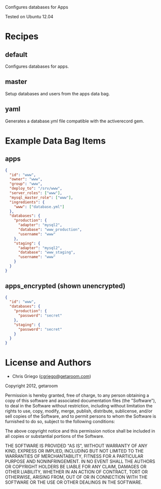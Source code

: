 Configures databases for Apps

Tested on Ubuntu 12.04

# Recipes

## default

Configures databases for apps.

## master

Setup databases and users from the apps data bag.

## yaml

Generates a database.yml file compatible with the activerecord gem.

# Example Data Bag Items

## apps

```json
{
  "id": "www",
  "owner": "www",
  "group": "www",
  "deploy_to": "/srv/www",
  "server_roles": ["www"],
  "mysql_master_role": ["www"],
  "ingredients": {
    "www": ["database.yml"]
  },
  "databases": {
    "production": {
      "adapter": "mysql2",
      "database": "www_production",
      "username": "www"
    },
    "staging": {
      "adapter": "mysql2",
      "database": "www_staging",
      "username": "www"
    }
  }
}
```

## apps_encrypted (shown unencrypted)

```json
{
  "id": "www",
  "databases": {
    "production": {
      "password": "secret"
    },
    "staging": {
      "password": "secret"
    }
  }
}
```

# License and Authors

* Chris Griego (<cgriego@getaroom.com>)

Copyright 2012, getaroom

Permission is hereby granted, free of charge, to any person obtaining
a copy of this software and associated documentation files (the
"Software"), to deal in the Software without restriction, including
without limitation the rights to use, copy, modify, merge, publish,
distribute, sublicense, and/or sell copies of the Software, and to
permit persons to whom the Software is furnished to do so, subject to
the following conditions:

The above copyright notice and this permission notice shall be
included in all copies or substantial portions of the Software.

THE SOFTWARE IS PROVIDED "AS IS", WITHOUT WARRANTY OF ANY KIND,
EXPRESS OR IMPLIED, INCLUDING BUT NOT LIMITED TO THE WARRANTIES OF
MERCHANTABILITY, FITNESS FOR A PARTICULAR PURPOSE AND
NONINFRINGEMENT. IN NO EVENT SHALL THE AUTHORS OR COPYRIGHT HOLDERS BE
LIABLE FOR ANY CLAIM, DAMAGES OR OTHER LIABILITY, WHETHER IN AN ACTION
OF CONTRACT, TORT OR OTHERWISE, ARISING FROM, OUT OF OR IN CONNECTION
WITH THE SOFTWARE OR THE USE OR OTHER DEALINGS IN THE SOFTWARE.
